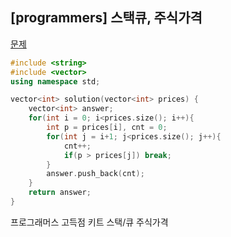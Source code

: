 ## [programmers] 스택큐, 주식가격

[문제](https://programmers.co.kr/learn/courses/30/lessons/42584?language=cpp)



```c++
#include <string>
#include <vector>
using namespace std;

vector<int> solution(vector<int> prices) {
    vector<int> answer;
    for(int i = 0; i<prices.size(); i++){
        int p = prices[i], cnt = 0;
        for(int j = i+1; j<prices.size(); j++){
            cnt++;
            if(p > prices[j]) break;
        }
        answer.push_back(cnt);
    }
    return answer;
}
```





프로그래머스 고득점 키트 스택/큐 주식가격

